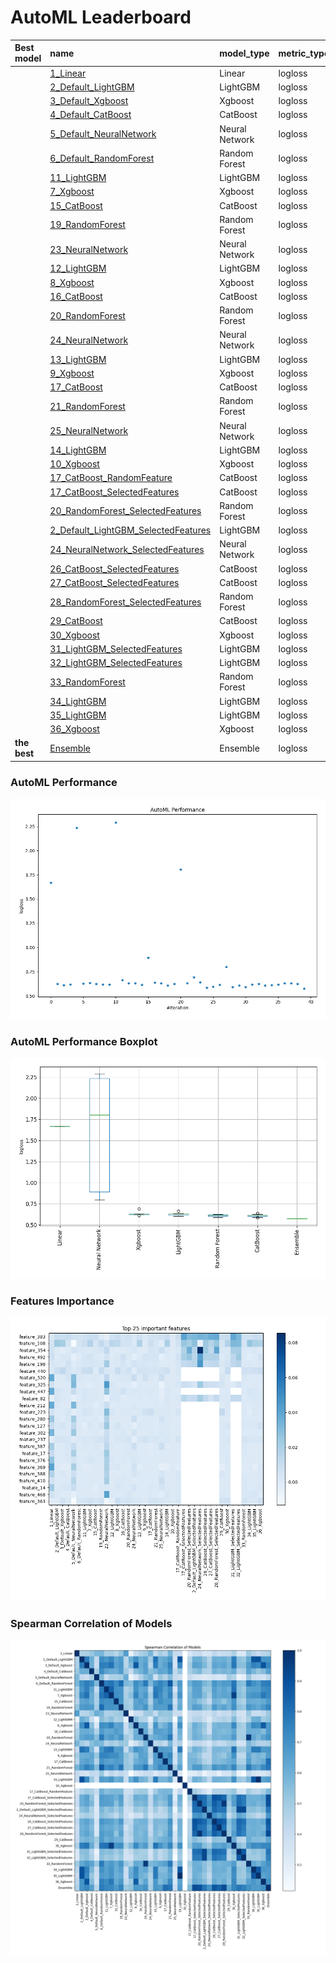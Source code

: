 # AutoML Leaderboard

| Best model   | name                                                                                 | model_type     | metric_type   |   metric_value |   train_time |   single_prediction_time |
|:-------------|:-------------------------------------------------------------------------------------|:---------------|:--------------|---------------:|-------------:|-------------------------:|
|              | [1_Linear](1_Linear/README.md)                                                       | Linear         | logloss       |       1.66983  |        47.02 |                   0.2917 |
|              | [2_Default_LightGBM](2_Default_LightGBM/README.md)                                   | LightGBM       | logloss       |       0.62357  |         5.63 |                   0.2773 |
|              | [3_Default_Xgboost](3_Default_Xgboost/README.md)                                     | Xgboost        | logloss       |       0.611399 |       421.02 |                   0.285  |
|              | [4_Default_CatBoost](4_Default_CatBoost/README.md)                                   | CatBoost       | logloss       |       0.616243 |        55.2  |                   0.3436 |
|              | [5_Default_NeuralNetwork](5_Default_NeuralNetwork/README.md)                         | Neural Network | logloss       |       2.23502  |         8.64 |                   0.3918 |
|              | [6_Default_RandomForest](6_Default_RandomForest/README.md)                           | Random Forest  | logloss       |       0.6278   |        42.73 |                   0.3675 |
|              | [11_LightGBM](11_LightGBM/README.md)                                                 | LightGBM       | logloss       |       0.634161 |         5.48 |                   0.2782 |
|              | [7_Xgboost](7_Xgboost/README.md)                                                     | Xgboost        | logloss       |       0.625457 |       406.41 |                   0.2809 |
|              | [15_CatBoost](15_CatBoost/README.md)                                                 | CatBoost       | logloss       |       0.617327 |        99.51 |                   0.3408 |
|              | [19_RandomForest](19_RandomForest/README.md)                                         | Random Forest  | logloss       |       0.616654 |        27.14 |                   0.3325 |
|              | [23_NeuralNetwork](23_NeuralNetwork/README.md)                                       | Neural Network | logloss       |       2.28946  |         9.04 |                   0.3891 |
|              | [12_LightGBM](12_LightGBM/README.md)                                                 | LightGBM       | logloss       |       0.663489 |         5.66 |                   0.2851 |
|              | [8_Xgboost](8_Xgboost/README.md)                                                     | Xgboost        | logloss       |       0.630069 |       409.3  |                   0.2822 |
|              | [16_CatBoost](16_CatBoost/README.md)                                                 | CatBoost       | logloss       |       0.629594 |        99.23 |                   0.3626 |
|              | [20_RandomForest](20_RandomForest/README.md)                                         | Random Forest  | logloss       |       0.615712 |        22.55 |                   0.3197 |
|              | [24_NeuralNetwork](24_NeuralNetwork/README.md)                                       | Neural Network | logloss       |       0.893568 |         9.77 |                   0.3886 |
|              | [13_LightGBM](13_LightGBM/README.md)                                                 | LightGBM       | logloss       |       0.635894 |         6.07 |                   0.2787 |
|              | [9_Xgboost](9_Xgboost/README.md)                                                     | Xgboost        | logloss       |       0.631836 |       404.38 |                   0.2839 |
|              | [17_CatBoost](17_CatBoost/README.md)                                                 | CatBoost       | logloss       |       0.606855 |        67.95 |                   0.348  |
|              | [21_RandomForest](21_RandomForest/README.md)                                         | Random Forest  | logloss       |       0.622754 |        25.19 |                   0.3309 |
|              | [25_NeuralNetwork](25_NeuralNetwork/README.md)                                       | Neural Network | logloss       |       1.80514  |        10.13 |                   0.3891 |
|              | [14_LightGBM](14_LightGBM/README.md)                                                 | LightGBM       | logloss       |       0.631686 |         7.14 |                   0.2783 |
|              | [10_Xgboost](10_Xgboost/README.md)                                                   | Xgboost        | logloss       |       0.693147 |       408.67 |                   0.2915 |
|              | [17_CatBoost_RandomFeature](17_CatBoost_RandomFeature/README.md)                     | CatBoost       | logloss       |       0.640051 |        61.36 |                   0.3448 |
|              | [17_CatBoost_SelectedFeatures](17_CatBoost_SelectedFeatures/README.md)               | CatBoost       | logloss       |       0.586664 |         3.38 |                   0.0198 |
|              | [20_RandomForest_SelectedFeatures](20_RandomForest_SelectedFeatures/README.md)       | Random Forest  | logloss       |       0.594476 |         4.78 |                   0.0399 |
|              | [2_Default_LightGBM_SelectedFeatures](2_Default_LightGBM_SelectedFeatures/README.md) | LightGBM       | logloss       |       0.615567 |         3.19 |                   0.0174 |
|              | [24_NeuralNetwork_SelectedFeatures](24_NeuralNetwork_SelectedFeatures/README.md)     | Neural Network | logloss       |       0.799705 |         3.77 |                   0.0271 |
|              | [26_CatBoost_SelectedFeatures](26_CatBoost_SelectedFeatures/README.md)               | CatBoost       | logloss       |       0.591951 |         3.51 |                   0.0202 |
|              | [27_CatBoost_SelectedFeatures](27_CatBoost_SelectedFeatures/README.md)               | CatBoost       | logloss       |       0.60816  |         3.79 |                   0.0201 |
|              | [28_RandomForest_SelectedFeatures](28_RandomForest_SelectedFeatures/README.md)       | Random Forest  | logloss       |       0.592273 |         5    |                   0.0392 |
|              | [29_CatBoost](29_CatBoost/README.md)                                                 | CatBoost       | logloss       |       0.618606 |        52.27 |                   0.3502 |
|              | [30_Xgboost](30_Xgboost/README.md)                                                   | Xgboost        | logloss       |       0.625119 |       405.85 |                   0.2858 |
|              | [31_LightGBM_SelectedFeatures](31_LightGBM_SelectedFeatures/README.md)               | LightGBM       | logloss       |       0.607325 |         3.62 |                   0.0196 |
|              | [32_LightGBM_SelectedFeatures](32_LightGBM_SelectedFeatures/README.md)               | LightGBM       | logloss       |       0.610673 |         3.64 |                   0.0173 |
|              | [33_RandomForest](33_RandomForest/README.md)                                         | Random Forest  | logloss       |       0.618311 |        23.64 |                   0.3236 |
|              | [34_LightGBM](34_LightGBM/README.md)                                                 | LightGBM       | logloss       |       0.630705 |         7.85 |                   0.2778 |
|              | [35_LightGBM](35_LightGBM/README.md)                                                 | LightGBM       | logloss       |       0.631686 |         7.95 |                   0.2812 |
|              | [36_Xgboost](36_Xgboost/README.md)                                                   | Xgboost        | logloss       |       0.622813 |       404.59 |                   0.2839 |
| **the best** | [Ensemble](Ensemble/README.md)                                                       | Ensemble       | logloss       |       0.576474 |         0.88 |                   0.4025 |

### AutoML Performance
![AutoML Performance](ldb_performance.png)

### AutoML Performance Boxplot
![AutoML Performance Boxplot](ldb_performance_boxplot.png)

### Features Importance
![features importance across models](features_heatmap.png)



### Spearman Correlation of Models
![models spearman correlation](correlation_heatmap.png)


